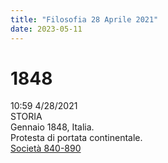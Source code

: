 ```yaml
---
title: "Filosofia 28 Aprile 2021"
date: 2023-05-11
---
```

# 1848 
10:59 4/28/2021  
STORIA  
Gennaio 1848, Italia.  
Protesta di portata continentale.   
[Società 840-890](/notes/Storia_19_Aprile)  

